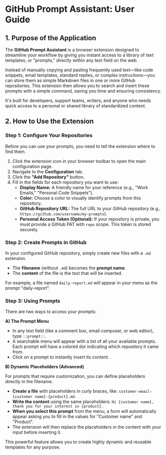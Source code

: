# GitHub Prompt Assistant: User Guide

## 1. Purpose of the Application

The **GitHub Prompt Assistant** is a browser extension designed to streamline your workflow by giving you instant access to a library of text templates, or "prompts," directly within any text field on the web.

Instead of manually copying and pasting frequently used text—like code snippets, email templates, standard replies, or complex instructions—you can store them as simple Markdown files in one or more GitHub repositories. This extension then allows you to search and insert these prompts with a simple command, saving you time and ensuring consistency.

It's built for developers, support teams, writers, and anyone who needs quick access to a personal or shared library of standardized content.

## 2. How to Use the Extension

### Step 1: Configure Your Repositories

Before you can use your prompts, you need to tell the extension where to find them.

1.  Click the extension icon in your browser toolbar to open the main configuration page.
2.  Navigate to the **Configuration** tab.
3.  Click the **"Add Repository"** button.
4.  Fill in the fields for each repository you want to use:
    * **Display Name:** A friendly name for your reference (e.g., "Work Emails," "Personal Code Snippets").
    * **Color:** Choose a color to visually identify prompts from this repository.
    * **GitHub Repository URL:** The full URL to your GitHub repository (e.g., `https://github.com/username/my-prompts`).
    * **Personal Access Token (Optional):** If your repository is private, you must provide a GitHub PAT with `repo` scope. This token is stored securely.

### Step 2: Create Prompts in GitHub

In your configured GitHub repository, simply create new files with a `.md` extension.

* The **filename** (without `.md`) becomes the **prompt name**.
* The **content** of the file is the text that will be inserted.

For example, a file named `daily-report.md` will appear in your menu as the prompt "daily-report".

### Step 3: Using Prompts

There are two ways to access your prompts:

**A) The Prompt Menu**

* In any text field (like a comment box, email composer, or web editor), type `::prompt::`.
* A searchable menu will appear with a list of all your available prompts. Each prompt will have a colored dot indicating which repository it came from.
* Click on a prompt to instantly insert its content.

**B) Dynamic Placeholders (Advanced)**

For prompts that require customization, you can define placeholders directly in the filename.

* **Create a file** with placeholders in curly braces, like: `customer-email-{customer name}-{product}.md`.
* **Write the content** using the same placeholders: `Hi {customer name}, thank you for your interest in {product}.`
* **When you select this prompt** from the menu, a form will automatically appear asking you to fill in the values for "Customer name" and "Product".
* The extension will then replace the placeholders in the content with your input before inserting it.

This powerful feature allows you to create highly dynamic and reusable templates for any purpose.
